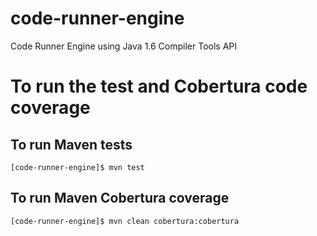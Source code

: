 code-runner-engine
==================

Code Runner Engine using Java 1.6 Compiler Tools API

To run the test and Cobertura code coverage
==================================

## To run Maven tests
    [code-runner-engine]$ mvn test

## To run Maven Cobertura coverage
    [code-runner-engine]$ mvn clean cobertura:cobertura
